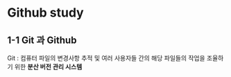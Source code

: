 # Github study
## 1-1 Git 과 Github
Git : 컴퓨터 파일의 변경사항 추적 및 여러 사용자들 간의 해당 파일들의 작업을 조율하기 위한 **분산 버전 관리 시스템**
